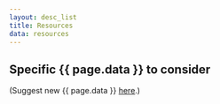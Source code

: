 ```yaml
---
layout: desc_list
title: Resources
data: resources
---
```


<h2>Specific {{ page.data }} to consider</h2>

(Suggest new {{ page.data }} <a href="{{ site.data.urls.cnerg_web_repo_issue }}" target="_blank">here</a>.)
